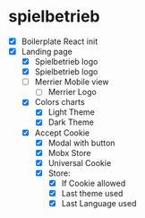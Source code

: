 # spielbetrieb

- [x] Boilerplate React init
- [x] Landing page
  - [x] Spielbetrieb logo
  - [x] Spielbetrieb logo
  - [ ] Merrier Mobile view
    - [ ] Merrier Logo
  - [x] Colors charts
    - [x] Light Theme
    - [x] Dark Theme
  - [x] Accept Cookie
    - [x] Modal with button
    - [x] Mobx Store
    - [x] Universal Cookie
    - [x] Store:
      - [x] If Cookie allowed
      - [x] Last theme used
      - [x] Last Language used
